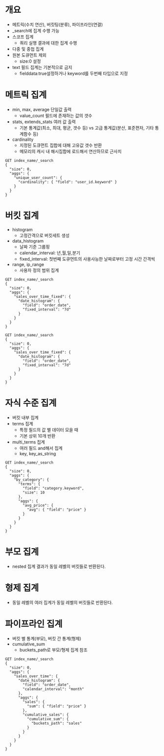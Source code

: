 # 개요
- 메트릭(수치 연산), 버킷팅(분류), 파이프라인(연결)
- _search에 집계 수행 가능
- 스코프 집계
  - 쿼리 실행 결과에 대한 집계 수행
- 다중 및 중첩 집계
- 원본 도큐먼트 제외
  - size:0 설정
- text 필드 집계는 기본적으로 금지
  - fielddata:true설정하거나 keyword를 두번째 타입으로 지정


# 메트릭 집계
- min, max, average 단일값 출력
  - value_count 필드에 존재하는 값의 갯수 
- stats, extends_stats 여러 값 출력
  - 기본 통계값(최소, 최대, 평균, 갯수 등) vs 고급 통계값(분산, 표준편차, 기타 통계함수 등)
- cardinality
  - 지정된 도큐먼트 집합에 대해 고유값 갯수 반환
  - 메모리의 캐시 내 해시집합에 로드해서 연산하므로 근사치
```
GET index_name/_search
{
  "size": 0,
  "aggs": {
    "unique_user_count": {
      "cardinality": { "field": "user_id.keyword" }
    }
  }
}
```
 

# 버킷 집계
- histogram
  - 고정간격으로 버킷세트 생성
- data_histogram
  - 날짜 기준 그룹핑
  - calendar_interval: 년,월,일,분기
  - fixed_interval: 첫번째 도큐먼트의 사용사능한 날짜로부터 고정 시간 간격씩
- range, ip_range
  - 사용자 정의 범위 집계
```
GET index_name/_search
{
  "size": 0,
  "aggs": {
    "sales_over_time_fixed": {
      "date_histogram": {
        "field": "order_date",
        "fixed_interval": "7d"
      }
    }
  }
}

GET index_name/_search
{
  "size": 0,
  "aggs": {
    "sales_over_time_fixed": {
      "date_histogram": {
        "field": "order_date",
        "fixed_interval": "7d"
      }
    }
  }
}
```


# 자식 수준 집계
- 버킷 내부 집계
- terms 집계
  - 특정 필드의 값 별 데이터 모을 때
  - 기본 상위 10개 반환
- multi_terms 집계
  - 여러 필드 and해서 집계
  - key, key_as_string
```
GET index_name/_search
{
  "size": 0,
  "aggs": {
    "by_category": {
      "terms": {
        "field": "category.keyword",
        "size": 10
      },
      "aggs": {
        "avg_price": {
          "avg": { "field": "price" }
        }
      }
    }
  }
}
```

 
# 부모 집계
- nested 집계 결과가 동일 레벨의 버킷들로 반환된다.


# 형제 집계
- 동일 레벨의 여러 집계가 동일 레벨의 버킷들로 반환된다.


# 파이프라인 집계
- 버킷 별 통계(부모), 버킷 간 통계(형제)
- cumulative_sum
  - buckets_path로 부모/형제 집계 참조
```
GET index_name/_search
{
  "size": 0,
  "aggs": {
    "sales_over_time": {
      "date_histogram": {
        "field": "order_date",
        "calendar_interval": "month"
      },
      "aggs": {
        "sales": {
          "sum": { "field": "price" }
        },
        "cumulative_sales": {
          "cumulative_sum": {
            "buckets_path": "sales"
          }
        }
      }
    }
  }
}
```
